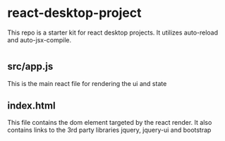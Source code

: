 # react-desktop-project
This repo is a starter kit for react desktop projects. It utilizes auto-reload and auto-jsx-compile. 
<h1>
<h2>src/app.js</h2>
This is the main react file for rendering the ui and state
<h2>index.html</h2>
This file contains the dom element targeted by the react render. It also contains links to the 3rd party libraries jquery, jquery-ui and bootstrap

